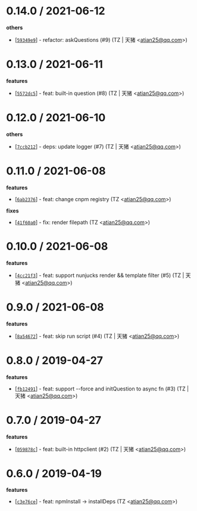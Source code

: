 
0.14.0 / 2021-06-12
==================

**others**
  * [[`59349e9`](http://github.com/node-modules/common-boilerplate/commit/59349e93533592e4c237bdb7342bcd0ec9384ff9)] - refactor: askQuestions (#9) (TZ | 天猪 <<atian25@qq.com>>)

0.13.0 / 2021-06-11
==================

**features**
  * [[`5572dc5`](http://github.com/node-modules/common-boilerplate/commit/5572dc5eab3ccf88ce3593385d5ed8e95f91a0f0)] - feat: built-in question (#8) (TZ | 天猪 <<atian25@qq.com>>)

0.12.0 / 2021-06-10
==================

**others**
  * [[`7ccb212`](http://github.com/node-modules/common-boilerplate/commit/7ccb21219b6c4287586cf8eb008454337d0c5314)] - deps: update logger (#7) (TZ | 天猪 <<atian25@qq.com>>)

0.11.0 / 2021-06-08
==================

**features**
  * [[`6ab2376`](http://github.com/node-modules/common-boilerplate/commit/6ab2376e2a57b91ae38099c23f78f264aefd6cbd)] - feat: change cnpm registry (TZ <<atian25@qq.com>>)

**fixes**
  * [[`41f60a0`](http://github.com/node-modules/common-boilerplate/commit/41f60a04dbb26bcd1df7ef691a408dd2abc38910)] - fix: render filepath (TZ <<atian25@qq.com>>)

0.10.0 / 2021-06-08
==================

**features**
  * [[`4cc21f3`](http://github.com/node-modules/common-boilerplate/commit/4cc21f3b5b4983e911551ab759a85da499dbc37a)] - feat: support nunjucks render && template filter (#5) (TZ | 天猪 <<atian25@qq.com>>)

0.9.0 / 2021-06-08
==================

**features**
  * [[`8a54672`](http://github.com/node-modules/common-boilerplate/commit/8a54672501d282d7fa1803f207ba712cc23bc44a)] - feat: skip run script (#4) (TZ | 天猪 <<atian25@qq.com>>)

0.8.0 / 2019-04-27
==================

**features**
  * [[`fb12491`](http://github.com/node-modules/common-boilerplate/commit/fb124916b6a1deac5389d8651ff5d167673e920b)] - feat: support --force and initQuestion to async fn (#3) (TZ | 天猪 <<atian25@qq.com>>)

0.7.0 / 2019-04-27
==================

**features**
  * [[`059878c`](http://github.com/node-modules/common-boilerplate/commit/059878c9ae987892f69bd31a2b45116f54ab9604)] - feat: built-in httpclient (#2) (TZ | 天猪 <<atian25@qq.com>>)

0.6.0 / 2019-04-19
==================

**features**
  * [[`c3e76ce`](http://github.com/node-modules/common-boilerplate/commit/c3e76cea23ae23218fa20c7ad862efaad7531170)] - feat: npmInstall -> installDeps (TZ <<atian25@qq.com>>)
